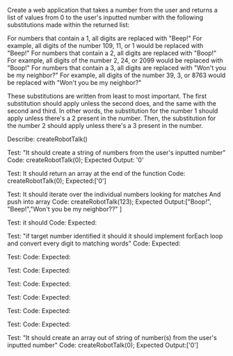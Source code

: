 Create a web application that takes a number from the user and returns a list of values from 0 to the user's inputted number with the following substitutions made within the returned list:




For numbers that contain a 1, all digits are replaced with "Beep!"
For example, all digits of the number 109, 11, or 1 would be replaced with "Beep!"
For numbers that contain a 2, all digits are replaced with "Boop!"
For example, all digits of the number 2, 24, or 2099 would be replaced with "Boop!"
For numbers that contain a 3, all digits are replaced with "Won't you be my neighbor?"
For example, all digits of the number 39, 3, or 8763 would be replaced with "Won't you be my neighbor?"

These substitutions are written from least to most important. The first substitution should apply unless the second does, and the same with the second and third. In other words, the substitution for the number 1 should apply unless there's a 2 present in the number. Then, the substitution for the number 2 should apply unless there's a 3 present in the number.

Describe: createRobotTalk()

Test: "It should create a string of numbers from the user's inputted number"
Code: createRobotTalk(0);
Expected Output: '0'

Test: It should return an array at the end of the function
Code: createRobotTalk(0);
Expected:['0']

Test: It should iterate over the individual numbers looking for matches And push into array
Code: createRobotTalk(123);
Expected Output:["Boop!", "Beep!","Won't you be my neighbor??" ]

Test: it should
Code:
Expected:

Test: "if target number identified it should it should implement forEach loop and convert 
      every digit to matching words"
Code:
Expected:

Test:
Code:
Expected:

Test:
Code:
Expected:

Test:
Code:
Expected:

Test:
Code:
Expected:

Test:
Code:
Expected:

Test:
Code:
Expected:

Test: "It should create an array out of string of number(s) from the user's inputted number"
Code: createRobotTalk(0);
Expected Output:['0']